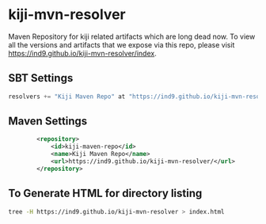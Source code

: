 # kiji-mvn-resolver

Maven Repository for kiji related artifacts which are long dead now. To view all the versions and artifacts that we expose via this repo, please visit https://ind9.github.io/kiji-mvn-resolver/index.

## SBT Settings
```sbt
resolvers += "Kiji Maven Repo" at "https://ind9.github.io/kiji-mvn-resolver/",
```

## Maven Settings
```xml
        <repository>
            <id>kiji-maven-repo</id>
            <name>Kiji Maven Repo</name>
            <url>https://ind9.github.io/kiji-mvn-resolver/</url>
        </repository>
```

## To Generate HTML for directory listing

```bash
tree -H https://ind9.github.io/kiji-mvn-resolver > index.html
```


